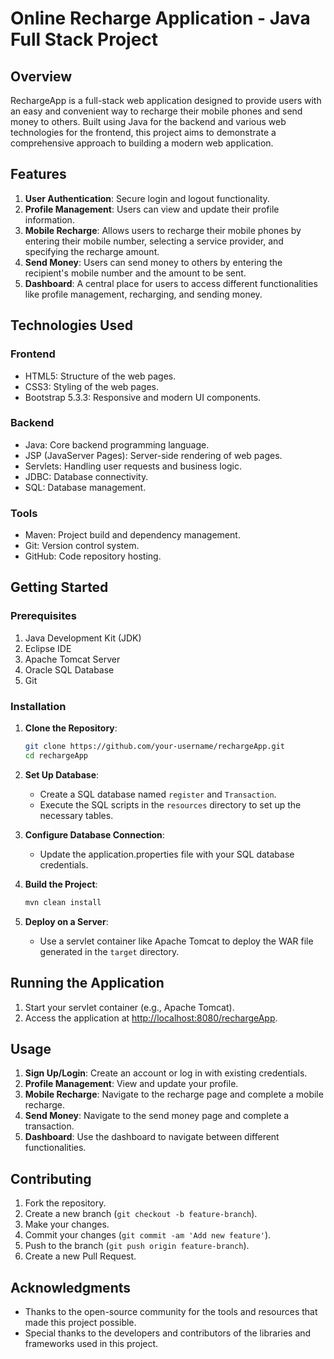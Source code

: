 # Online Recharge Application - Java Full Stack Project

## Overview
RechargeApp is a full-stack web application designed to provide users with an easy and convenient way to recharge their mobile phones and send money to others. Built using Java for the backend and various web technologies for the frontend, this project aims to demonstrate a comprehensive approach to building a modern web application.

## Features
1. **User Authentication**: Secure login and logout functionality.
2. **Profile Management**: Users can view and update their profile information.
3. **Mobile Recharge**: Allows users to recharge their mobile phones by entering their mobile number, selecting a service provider, and specifying the recharge amount.
4. **Send Money**: Users can send money to others by entering the recipient's mobile number and the amount to be sent.
5. **Dashboard**: A central place for users to access different functionalities like profile management, recharging, and sending money.

## Technologies Used
### Frontend
- HTML5: Structure of the web pages.
- CSS3: Styling of the web pages.
- Bootstrap 5.3.3: Responsive and modern UI components.

### Backend
- Java: Core backend programming language.
- JSP (JavaServer Pages): Server-side rendering of web pages.
- Servlets: Handling user requests and business logic.
- JDBC: Database connectivity.
- SQL: Database management.

### Tools
- Maven: Project build and dependency management.
- Git: Version control system.
- GitHub: Code repository hosting.

## Getting Started

### Prerequisites
1. Java Development Kit (JDK)
2. Eclipse IDE
3. Apache Tomcat Server
4. Oracle SQL Database
5. Git

### Installation
1. **Clone the Repository**:
    ```sh
    git clone https://github.com/your-username/rechargeApp.git
    cd rechargeApp
    ```

2. **Set Up Database**:
    - Create a SQL database named `register` and `Transaction`.
    - Execute the SQL scripts in the `resources` directory to set up the necessary tables.

3. **Configure Database Connection**:
    - Update the application.properties file with your SQL database credentials.

4. **Build the Project**:
    ```sh
    mvn clean install
    ```

5. **Deploy on a Server**:
    - Use a servlet container like Apache Tomcat to deploy the WAR file generated in the `target` directory.

## Running the Application
1. Start your servlet container (e.g., Apache Tomcat).
2. Access the application at [http://localhost:8080/rechargeApp](http://localhost:8080/rechargeApp).

## Usage
1. **Sign Up/Login**: Create an account or log in with existing credentials.
2. **Profile Management**: View and update your profile.
3. **Mobile Recharge**: Navigate to the recharge page and complete a mobile recharge.
4. **Send Money**: Navigate to the send money page and complete a transaction.
5. **Dashboard**: Use the dashboard to navigate between different functionalities.

## Contributing
1. Fork the repository.
2. Create a new branch (`git checkout -b feature-branch`).
3. Make your changes.
4. Commit your changes (`git commit -am 'Add new feature'`).
5. Push to the branch (`git push origin feature-branch`).
6. Create a new Pull Request.

## Acknowledgments
- Thanks to the open-source community for the tools and resources that made this project possible.
- Special thanks to the developers and contributors of the libraries and frameworks used in this project.
